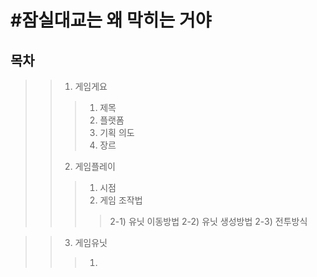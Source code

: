 #잠실대교는 왜 막히는 거야
=======================

## 목차
> >1. 게임게요
> > >1) 제목
> > >2) 플랫폼
> > >3) 기획 의도
> > >4) 장르
> >2. 게임플레이
> > >1) 시점
> > >2) 게임 조작법
> > > >2-1) 유닛 이동방법
> > > >2-2) 유닛 생성방법
> > > >2-3) 전투방식

> >3. 게임유닛
> > >1)

##

